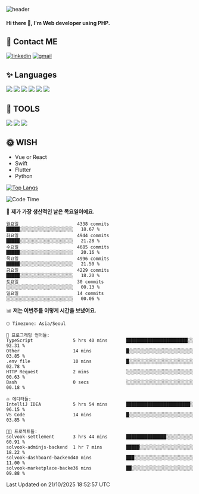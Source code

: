 ![header](https://capsule-render.vercel.app/api?type=waving&color=auto&height=300&section=header&text=Elin&fontSize=90&animation=twinkling)

#### Hi there 👋, I'm <b>Web developer</b> using PHP. ####

<!--
- 🔭 I’m currently working on Uniwill
- 🌱 I’m currently learning Vue or React or Python.
-->

<!---#### I am PHP developer --->

## 💌 Contact ME ###
[<img src='https://img.shields.io/badge/-EunjiKo-%230A66C2?style=flat-square&logo=LinkedIn&logoColor=white' alt='linkedin'>](https://www.linkedin.com/in/https://www.linkedin.com/in/eunji-ko-00a907164//)  [<img src='https://img.shields.io/badge/-einee214%40gmail.com-%23EA4335?style=flat-square&logo=Gmail&logoColor=white' alt='gmail'>](einee214@gmail.com)  


## ✨ Languages
<img src='https://img.shields.io/badge/-PHP-%23777BB4?style=for-the-badge&logo=PHP&logoColor=white'> <img src='https://img.shields.io/badge/-Laravel-%23FF2D20?style=for-the-badge&logo=Laravel&logoColor=white'> <img src='https://img.shields.io/badge/Jquery-%230769AD?style=for-the-badge&logo=Jquery&logoColor=white'> <img src='https://img.shields.io/badge/CSS3-%231572B6?style=for-the-badge&logo=CSS3&logoColor=white'> <img src='https://img.shields.io/badge/Bootstrap-%237952B3?style=for-the-badge&logo=Bootstrap&logoColor=white' > <img src='https://img.shields.io/badge/MySQL-%234479A1?style=for-the-badge&logo=MySQL&logoColor=white' >

## 🌷 TOOLS
<img src='https://img.shields.io/badge/PHPSTORM-%23000000?style=for-the-badge&logo=PhpStorm&logoColor=white' > <img src='https://img.shields.io/badge/GitLab-%23FCA121?style=for-the-badge&logo=GitLab&logoColor=white' > <img src='https://img.shields.io/badge/GitHub-%23181717?style=for-the-badge&logo=GitHub&logoColor=white'>


## 🌞 WISH
- Vue or React
- Swift
- Flutter
- Python


[![Top Langs](https://github-readme-stats.vercel.app/api/top-langs/?username=ein214&layout=compact)](https://github.com/anuraghazra/github-readme-stats)

<!--START_SECTION:waka-->
![Code Time](http://img.shields.io/badge/Code%20Time-4%2C521%20hrs%2016%20mins-blue)

📅 **제가 가장 생산적인 날은 목요일이에요.** 

```text
월요일                      4338 commits        █████░░░░░░░░░░░░░░░░░░░░   18.67 % 
화요일                      4944 commits        █████░░░░░░░░░░░░░░░░░░░░   21.28 % 
수요일                      4685 commits        █████░░░░░░░░░░░░░░░░░░░░   20.16 % 
목요일                      4996 commits        █████░░░░░░░░░░░░░░░░░░░░   21.50 % 
금요일                      4229 commits        █████░░░░░░░░░░░░░░░░░░░░   18.20 % 
토요일                      30 commits          ░░░░░░░░░░░░░░░░░░░░░░░░░   00.13 % 
일요일                      14 commits          ░░░░░░░░░░░░░░░░░░░░░░░░░   00.06 % 
```


📊 **저는 이번주를 이렇게 시간을 보냈어요.** 

```text
🕑︎ Timezone: Asia/Seoul

💬 프로그래밍 언어들: 
TypeScript               5 hrs 40 mins       ███████████████████████░░   92.31 % 
Other                    14 mins             █░░░░░░░░░░░░░░░░░░░░░░░░   03.85 % 
.env file                10 mins             █░░░░░░░░░░░░░░░░░░░░░░░░   02.78 % 
HTTP Request             2 mins              ░░░░░░░░░░░░░░░░░░░░░░░░░   00.63 % 
Bash                     0 secs              ░░░░░░░░░░░░░░░░░░░░░░░░░   00.18 % 

🔥 에디터들: 
IntelliJ IDEA            5 hrs 54 mins       ████████████████████████░   96.15 % 
VS Code                  14 mins             █░░░░░░░░░░░░░░░░░░░░░░░░   03.85 % 

🐱‍💻 프로젝트들: 
solvook-settlement       3 hrs 44 mins       ███████████████░░░░░░░░░░   60.91 % 
solvook-adminjs-backend  1 hr 7 mins         █████░░░░░░░░░░░░░░░░░░░░   18.22 % 
solvook-dashboard-backend40 mins             ███░░░░░░░░░░░░░░░░░░░░░░   11.00 % 
solvook-marketplace-backe36 mins             ██░░░░░░░░░░░░░░░░░░░░░░░   09.88 % 
```


 Last Updated on 21/10/2025 18:52:57 UTC
<!--END_SECTION:waka-->

<!---![GitHub stats](https://github-readme-stats.vercel.app/api?username=ein214&show_icons=true&theme=dracula)  --->



